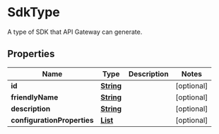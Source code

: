 

# SdkType

A type of SDK that API Gateway can generate.

## Properties

| Name | Type | Description | Notes |
|------------ | ------------- | ------------- | -------------|
|**id** | [**String**](String.md) |  |  [optional] |
|**friendlyName** | [**String**](String.md) |  |  [optional] |
|**description** | [**String**](String.md) |  |  [optional] |
|**configurationProperties** | [**List**](List.md) |  |  [optional] |



